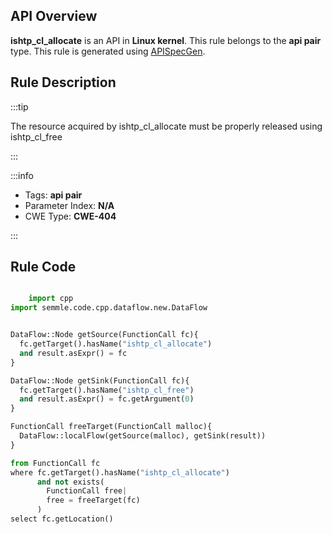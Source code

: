---
---


## API Overview
**ishtp_cl_allocate** is an API in **Linux kernel**. This rule belongs to the **api pair** type. This rule is generated using [APISpecGen](../../tools/APISpecGen).
## Rule Description

:::tip

The resource acquired by ishtp_cl_allocate must be properly released using ishtp_cl_free

:::

:::info

- Tags: **api pair**
- Parameter Index: **N/A**
- CWE Type: **CWE-404**

:::

## Rule Code
```python

    import cpp
import semmle.code.cpp.dataflow.new.DataFlow


DataFlow::Node getSource(FunctionCall fc){
  fc.getTarget().hasName("ishtp_cl_allocate")
  and result.asExpr() = fc
}

DataFlow::Node getSink(FunctionCall fc){
  fc.getTarget().hasName("ishtp_cl_free")
  and result.asExpr() = fc.getArgument(0)
}

FunctionCall freeTarget(FunctionCall malloc){
  DataFlow::localFlow(getSource(malloc), getSink(result))
}

from FunctionCall fc
where fc.getTarget().hasName("ishtp_cl_allocate")
      and not exists(
        FunctionCall free| 
        free = freeTarget(fc)
      )
select fc.getLocation()

    
```